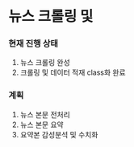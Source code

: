 # 뉴스 크롤링 및 

### 현재 진행 상태

1. 뉴스 크롤링 완성
2. 크롤링 및 데이터 적재 class화 완료


### 계획

1. 뉴스 본문 전처리
2. 뉴스 본문 요약
3. 요약본 감성분석 및 수치화
